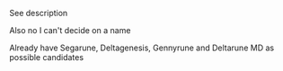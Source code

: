 See description

Also no I can't decide on a name

Already have Segarune, Deltagenesis, Gennyrune and Deltarune MD as possible candidates